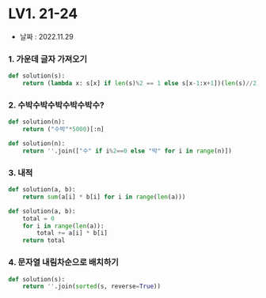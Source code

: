 # LV1. 21-24

- 날짜 : 2022.11.29



### 1. 가운데 글자 가져오기

```python
def solution(s):
    return (lambda x: s[x] if len(s)%2 == 1 else s[x-1:x+1])(len(s)//2)
```



### 2. 수박수박수박수박수박수?

```python
def solution(n):
    return ("수박"*5000)[:n]
```

```python
def solution(n):
    return ''.join(["수" if i%2==0 else "박" for i in range(n)])
```



### 3. 내적

```python
def solution(a, b):
    return sum(a[i] * b[i] for i in range(len(a)))
```

```python
def solution(a, b):
    total = 0
    for i in range(len(a)):
        total += a[i] * b[i]
    return total
```



### 4. 문자열 내림차순으로 배치하기

```python
def solution(s):
    return ''.join(sorted(s, reverse=True))
```

